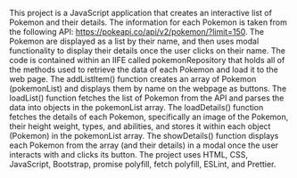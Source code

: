 This project is a JavaScript application that creates an interactive list of Pokemon and their details. The information for each Pokemon is taken from the following API: https://pokeapi.co/api/v2/pokemon/?limit=150. The Pokemon are displayed as a list by their name, and then uses modal functionality to display their details once the user clicks on their name. The code is contained within an IIFE called pokemonRepository that holds all of the methods used to retrieve the data of each Pokemon and load it to the web page.
The addListItem() function creates an array of Pokemon (pokemonList) and displays them by name on the webpage as buttons. The loadList() function fetches the list of Pokemon from the API and parses the data into objects in the pokemonList array. The loadDetails() function fetches the details of each Pokemon, specifically an image of the Pokemon, their height weight, types, and abilities, and stores it within each object (Pokemon) in the pokemonList array. The showDetails() function displays each Pokemon from the array (and their details) in a modal once the user interacts with and clicks its button. 
The project uses HTML, CSS, JavaScript, Bootstrap, promise polyfill, fetch polyfill, ESLint, and Prettier.